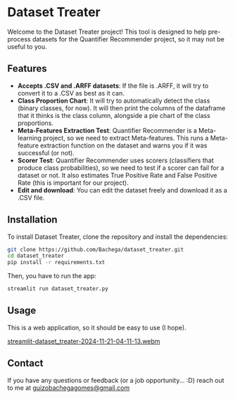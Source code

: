 # Dataset Treater

Welcome to the Dataset Treater project! This tool is designed to help pre-process datasets for the Quantifier Recommender project, so it may not be useful to you.

## Features

- **Accepts .CSV and .ARFF datasets**: If the file is .ARFF, it will try to convert it to a .CSV as best as it can.
- **Class Proportion Chart**: It will try to automatically detect the class (binary classes, for now). It will then print the columns of the dataframe that it thinks is the class column, alongside a pie chart of the class proportions.
- **Meta-Features Extraction Test**: Quantifier Recommender is a Meta-learning project, so we need to extract Meta-features. This runs a Meta-feature extraction function on the dataset and warns you if it was successful (or not).
- **Scorer Test**: Quantifier Recommender uses scorers (classifiers that produce class probabilities), so we need to test if a scorer can fail for a dataset or not. It also estimates True Positive Rate and False Positive Rate (this is important for our project).
- **Edit and download**: You can edit the dataset freely and download it as a .CSV file.

## Installation

To install Dataset Treater, clone the repository and install the dependencies:

```bash
git clone https://github.com/Bachega/dataset_treater.git
cd dataset_treater
pip install -r requirements.txt
```

Then, you have to run the app:

```bash
streamlit run dataset_treater.py
```

## Usage

This is a web application, so it should be easy to use (I hope).

[streamlit-dataset_treater-2024-11-21-04-11-13.webm](https://github.com/user-attachments/assets/b3c6e0fb-1e4f-412f-9be1-c52ec28a6f3f)

## Contact

If you have any questions or feedback (or a job opportunity... :D) reach out to me at [guizobachegagomes@gmail.com](mailto:guizobachegagomes@gmail.com)
